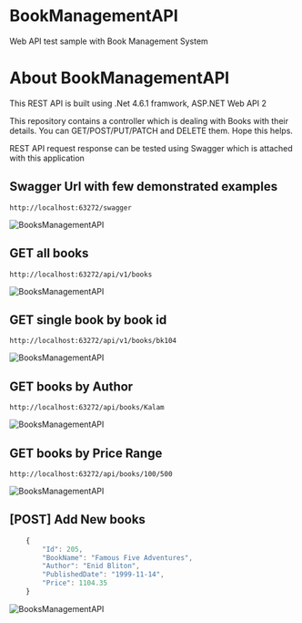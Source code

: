 # BookManagementAPI
Web API test sample with Book Management System

# About BookManagementAPI

This REST API is built using .Net 4.6.1 framwork, ASP.NET Web API 2

This repository contains a controller which is dealing with Books with their details. You can GET/POST/PUT/PATCH and DELETE them.
Hope this helps.

REST API request response can be tested using Swagger which is attached with this application

## Swagger Url with few demonstrated examples

``` http://localhost:63272/swagger ```

![BooksManagementAPI](./.BookManagementAPI/versions.jpg)

## GET all books

``` http://localhost:63272/api/v1/books ```

![BooksManagementAPI](https://github.com/Ramsai1104/BookManagementAPI/blob/master/versions.jpg.PNG)

## GET single book by book id

``` http://localhost:63272/api/v1/books/bk104 ```

![BooksManagementAPI](./.github/getSingle.jpg)

## GET books by Author

``` http://localhost:63272/api/books/Kalam ```

![BooksManagementAPI](./.github/getBooksByAuthor.jpg)

## GET books by Price Range

``` http://localhost:63272/api/books/100/500 ```

![BooksManagementAPI](./.github/getBooksByPriceRange.jpg)

## [POST] Add New books

```javascript
    {
        "Id": 205,
        "BookName": "Famous Five Adventures",
        "Author": "Enid Bliton",
        "PublishedDate": "1999-11-14",
        "Price": 1104.35
    }
```

![BooksManagementAPI](./.github/addNewBook.jpg)



